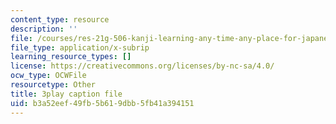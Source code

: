 ```yaml
---
content_type: resource
description: ''
file: /courses/res-21g-506-kanji-learning-any-time-any-place-for-japanese-vi-spring-2021/b3a52eef49fb5b619dbb5fb41a394151_RrPfRygcwFA.vtt
file_type: application/x-subrip
learning_resource_types: []
license: https://creativecommons.org/licenses/by-nc-sa/4.0/
ocw_type: OCWFile
resourcetype: Other
title: 3play caption file
uid: b3a52eef-49fb-5b61-9dbb-5fb41a394151
---
```

